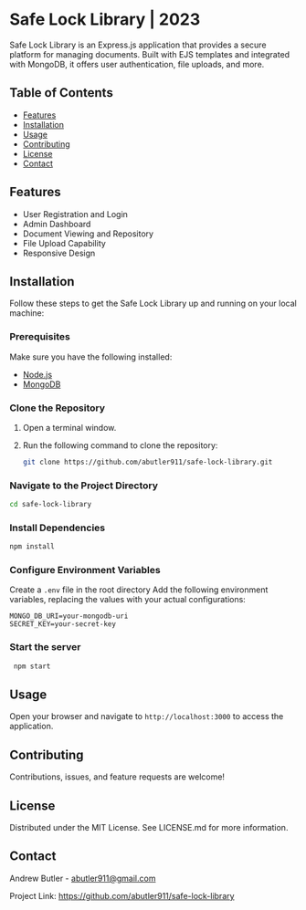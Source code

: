 # Safe Lock Library | 2023

Safe Lock Library is an Express.js application that provides a secure platform for managing documents. Built with EJS templates and integrated with MongoDB, it offers user authentication, file uploads, and more.

## Table of Contents

- [Features](#features)
- [Installation](#installation)
- [Usage](#usage)
- [Contributing](#contributing)
- [License](#license)
- [Contact](#contact)

## Features

- User Registration and Login
- Admin Dashboard
- Document Viewing and Repository
- File Upload Capability
- Responsive Design

## Installation

Follow these steps to get the Safe Lock Library up and running on your local machine:

### Prerequisites

Make sure you have the following installed:

- [Node.js](https://nodejs.org/)
- [MongoDB](https://www.mongodb.com/)

### Clone the Repository

1. Open a terminal window.
2. Run the following command to clone the repository:

   ```bash
   git clone https://github.com/abutler911/safe-lock-library.git
   ```

### Navigate to the Project Directory

```bash
cd safe-lock-library
```

### Install Dependencies

```bash
npm install
```

### Configure Environment Variables

Create a `.env` file in the root directory
Add the following environment variables, replacing the values with your actual configurations:

```env
MONGO_DB_URI=your-mongodb-uri
SECRET_KEY=your-secret-key
```

### Start the server

```bash
 npm start

```

## Usage

Open your browser and navigate to `http://localhost:3000` to access the application.

## Contributing

Contributions, issues, and feature requests are welcome!

## License

Distributed under the MIT License. See LICENSE.md for more information.

## Contact

Andrew Butler - abutler911@gmail.com

Project Link: https://github.com/abutler911/safe-lock-library

